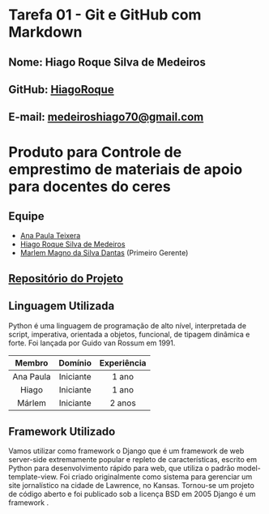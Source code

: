 # Tarefa 01 - Git e GitHub com Markdown

## Nome: Hiago Roque Silva de Medeiros
## GitHub: [HiagoRoque](https://github.com/HiagoRoque)
## E-mail: medeiroshiago70@gmail.com

# Produto para Controle de emprestimo de materiais de apoio para docentes do ceres
## Equipe
- [Ana Paula Teixera](https://github.com/paulinhatexx)
- [Hiago Roque Silva de Medeiros](https://github.com/HiagoRoque)
- [Marlem Magno da Silva Dantas](https://github.com/marlemM) (Primeiro Gerente)
## [Repositório do Projeto](https://github.com/marlemM/SCMA)

## Linguagem Utilizada
<p> Python é uma linguagem de programação de alto nível, interpretada de script, imperativa, orientada a objetos, funcional, de tipagem dinâmica e forte. Foi lançada por Guido van Rossum em 1991.</p>

Membro          | Domínio       | Experiência
:--------------:|:-------------:|:-------:
Ana Paula       | Iniciante     | 1 ano
Hiago           | Iniciante     | 1 ano
Márlem          | Iniciante     | 2 anos

## Framework Utilizado
<p>Vamos utilizar como framework o Django que é um framework de web server-side extremamente popular e repleto de características, escrito em Python para desenvolvimento rápido para web, que utiliza o padrão model-template-view. Foi criado originalmente como sistema para gerenciar um site jornalístico na cidade de Lawrence, no Kansas. Tornou-se um projeto de código aberto e foi publicado sob a licença BSD em 2005 Django é um framework .<p>